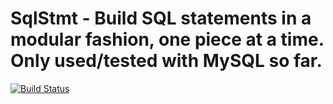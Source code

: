 # SqlStmt - Build SQL statements in a modular fashion, one piece at a time. Only used/tested with MySQL so far.

[![Build Status](https://travis-ci.org/atpsoft/sqlstmt.png)](https://travis-ci.org/atpsoft/sqlstmt)
